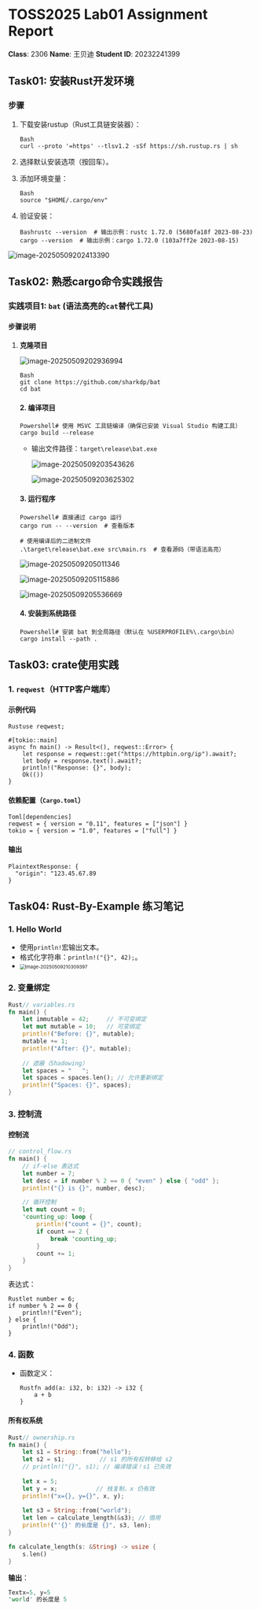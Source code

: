 

# TOSS2025 Lab01 Assignment Report

**Class**: 2306 **Name**: 王贝迪 **Student ID**: 20232241399

## Task01: 安装Rust开发环境

### 步骤

1. 下载安装rustup（Rust工具链安装器）：

   ```
   Bash
   curl --proto '=https' --tlsv1.2 -sSf https://sh.rustup.rs | sh
   ```

2. 选择默认安装选项（按回车）。

3. 添加环境变量：

   ```
   Bash
   source "$HOME/.cargo/env"
   ```

4. 验证安装：

   ```
   Bashrustc --version  # 输出示例：rustc 1.72.0 (5680fa18f 2023-08-23)
   cargo --version  # 输出示例：cargo 1.72.0 (103a7ff2e 2023-08-15)
   ```

![image-20250509202413390](lab01.assets/image-20250509202413390.png)

## Task02: 熟悉cargo命令实践报告

### 实践项目1: `bat` (语法高亮的`cat`替代工具)

#### 步骤说明

1. **克隆项目**

   ![image-20250509202936994](lab01.assets/image-20250509202936994.png)

   ```
   Bash
   git clone https://github.com/sharkdp/bat
   cd bat
   ```

   #### 2. 编译项目

   ```
   Powershell# 使用 MSVC 工具链编译（确保已安装 Visual Studio 构建工具）
   cargo build --release
   ```

   - 输出文件路径：`target\release\bat.exe`

     ![image-20250509203543626](lab01.assets/image-20250509203543626.png)

     ![image-20250509203625302](lab01.assets/image-20250509203625302.png)

   #### 3. 运行程序

   ```
   Powershell# 直接通过 cargo 运行
   cargo run -- --version  # 查看版本
   
   # 使用编译后的二进制文件
   .\target\release\bat.exe src\main.rs  # 查看源码（带语法高亮）
   ```

   ![image-20250509205011346](lab01.assets/image-20250509205011346.png)

   ![image-20250509205115886](lab01.assets/image-20250509205115886.png)

   ![image-20250509205536669](lab01.assets/image-20250509205536669.png)

   #### 4. 安装到系统路径

   ```
   Powershell# 安装 bat 到全局路径（默认在 %USERPROFILE%\.cargo\bin）
   cargo install --path .
   ```

## Task03: crate使用实践

### 1. `reqwest`（HTTP客户端库）

#### 示例代码

```
Rustuse reqwest;

#[tokio::main]
async fn main() -> Result<(), reqwest::Error> {
    let response = reqwest::get("https://httpbin.org/ip").await?;
    let body = response.text().await?;
    println!("Response: {}", body);
    Ok(())
}
```

#### 依赖配置（`Cargo.toml`）

```
Toml[dependencies]
reqwest = { version = "0.11", features = ["json"] }
tokio = { version = "1.0", features = ["full"] }
```

#### 输出

```
PlaintextResponse: {
  "origin": "123.45.67.89
}
```

## Task04: Rust-By-Example 练习笔记

### 1. Hello World

- 使用`println!`宏输出文本。
- 格式化字符串：`println!("{}", 42);`。
- <img src="lab01.assets/image-20250509210309397.png" alt="image-20250509210309397" style="zoom:67%;" />

### 2. 变量绑定

```rust
Rust// variables.rs
fn main() {
    let immutable = 42;     // 不可变绑定
    let mut mutable = 10;   // 可变绑定
    println!("Before: {}", mutable);
    mutable += 1;
    println!("After: {}", mutable);
    
    // 遮蔽（Shadowing）
    let spaces = "   ";
    let spaces = spaces.len(); // 允许重新绑定
    println!("Spaces: {}", spaces);
}
```

### 3. 控制流

#### 控制流

```rust
// control_flow.rs
fn main() {
    // if-else 表达式
    let number = 7;
    let desc = if number % 2 == 0 { "even" } else { "odd" };
    println!("{} is {}", number, desc);

    // 循环控制
    let mut count = 0;
    'counting_up: loop {
        println!("count = {}", count);
        if count == 2 {
            break 'counting_up;
        }
        count += 1;
    }
}
```

表达式：

```
Rustlet number = 6;
if number % 2 == 0 {
    println!("Even");
} else {
    println!("Odd");
}
```

### 4. 函数

- 函数定义：

  ```
  Rustfn add(a: i32, b: i32) -> i32 {
      a + b
  }
  ```

####  所有权系统

```rust
Rust// ownership.rs
fn main() {
    let s1 = String::from("hello");
    let s2 = s1;          // s1 的所有权转移给 s2
    // println!("{}", s1); // 编译错误！s1 已失效
    
    let x = 5;
    let y = x;           // 栈复制，x 仍有效
    println!("x={}, y={}", x, y);
    
    let s3 = String::from("world");
    let len = calculate_length(&s3); // 借用
    println!("'{}' 的长度是 {}", s3, len);
}

fn calculate_length(s: &String) -> usize {
    s.len()
}
```

**输出**：

```rust
Textx=5, y=5
'world' 的长度是 5
```
